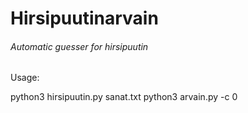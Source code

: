 # Hirsipuutinarvain
###### Automatic guesser for hirsipuutin


Usage:

python3 hirsipuutin.py sanat.txt python3 arvain.py -c 0
